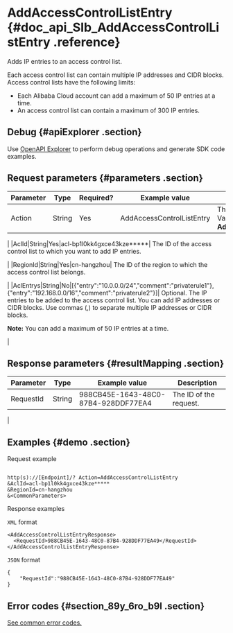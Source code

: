 # AddAccessControlListEntry {#doc_api_Slb_AddAccessControlListEntry .reference}

Adds IP entries to an access control list.

Each access control list can contain multiple IP addresses and CIDR blocks. Access control lists have the following limits:

-   Each Alibaba Cloud account can add a maximum of 50 IP entries at a time.
-   An access control list can contain a maximum of 300 IP entries.

## Debug {#apiExplorer .section}

Use [OpenAPI Explorer](https://api.aliyun.com/#product=Slb&api=AddAccessControlListEntry) to perform debug operations and generate SDK code examples.

## Request parameters {#parameters .section}

|Parameter|Type|Required?|Example value|Description|
|---------|----|---------|-------------|-----------|
|Action|String|Yes|AddAccessControlListEntry| The name of this action. Value: **AddAccessControlListEntry**

 |
|AclId|String|Yes|acl-bp1l0kk4gxce43kze\*\*\*\*\*| The ID of the access control list to which you want to add IP entries.

 |
|RegionId|String|Yes|cn-hangzhou| The ID of the region to which the access control list belongs.

 |
|AclEntrys|String|No|\[\{"entry":"10.0.0.0/24","comment":"privaterule1"\},\{"entry":"192.168.0.0/16","comment":"privaterule2"\}\]| Optional. The IP entries to be added to the access control list. You can add IP addresses or CIDR blocks. Use commas \(,\) to separate multiple IP addresses or CIDR blocks.

 **Note:** You can add a maximum of 50 IP entries at a time.

 |

## Response parameters {#resultMapping .section}

|Parameter|Type|Example value|Description|
|---------|----|-------------|-----------|
|RequestId|String|988CB45E-1643-48C0-87B4-928DDF77EA4| The ID of the request.

 |

## Examples {#demo .section}

Request example

``` {#request_demo}

http(s)://[Endpoint]/? Action=AddAccessControlListEntry
&AclId=acl-bp1l0kk4gxce43kze*****
&RegionId=cn-hangzhou
&<CommonParameters>

```

Response examples

`XML` format

``` {#xml_return_success_demo}
<AddAccessControlListEntryResponse>
  <RequestId>988CB45E-1643-48C0-87B4-928DDF77EA49</RequestId>
</AddAccessControlListEntryResponse>

```

`JSON` format

``` {#json_return_success_demo}
{
	"RequestId":"988CB45E-1643-48C0-87B4-928DDF77EA49"
}
```

## Error codes {#section_89y_6ro_b9l .section}

[See common error codes.](https://error-center.alibabacloud.com/status/product/Slb)

